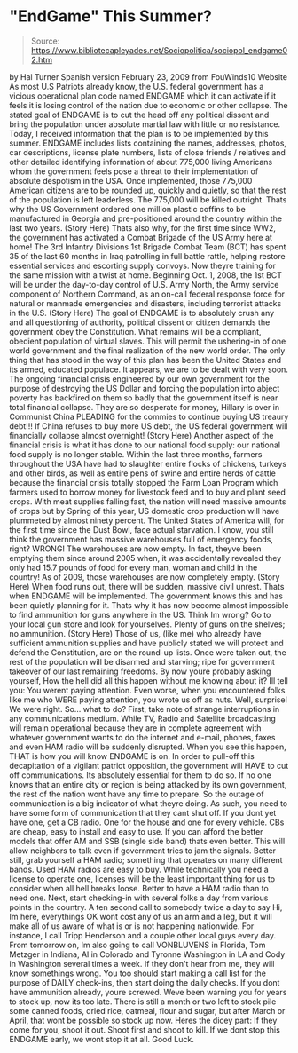 # "EndGame" This Summer?

> Source: https://www.bibliotecapleyades.net/Sociopolitica/sociopol_endgame02.htm

by
Hal Turner
Spanish version
February 23, 2009
from
FouWinds10 Website
As most U.S Patriots already know, the U.S. federal government has a vicious
operational plan code named ENDGAME which it can activate if it feels it
is losing control of the nation due to economic or other collapse.
The stated goal of ENDGAME is to cut the head off any political dissent and
bring the population under absolute martial law with little or no
resistance.
Today, I received information that the plan is to be implemented by this
summer.
ENDGAME includes lists containing the names, addresses, photos, car
descriptions, license plate numbers, lists of close friends / relatives and
other detailed identifying information of about 775,000 living Americans
whom the government feels pose a threat to their implementation of absolute
despotism in the USA.
Once implemented, those 775,000 American citizens are to be rounded up,
quickly and quietly, so that the rest of the population is left leaderless.
The 775,000 will be killed outright.
Thats why the US Government ordered one million plastic coffins to be
manufactured in Georgia and pre-positioned around the country within the
last two years. (Story Here)
Thats also why, for the first time since WW2, the government has activated
a Combat Brigade of the US Army here at home!
The 3rd Infantry Divisions 1st Brigade Combat Team (BCT) has spent 35 of
the last 60 months in Iraq patrolling in full battle rattle, helping restore
essential services and escorting supply convoys.
Now theyre training for the same mission with a twist at home.
Beginning Oct. 1, 2008, the 1st BCT will be under the day-to-day control of
U.S. Army North, the Army service component of Northern Command, as an
on-call federal response force for natural or manmade emergencies and
disasters, including terrorist attacks in the U.S.
(Story Here)
The goal of ENDGAME is to absolutely crush any and all questioning of
authority, political dissent or citizen demands the government obey the
Constitution. What remains will be a compliant, obedient population of
virtual slaves.
This will permit the ushering-in of one world government and the final
realization of the new world order. The only thing that has stood in the
way of this plan has been the United States and its armed, educated
populace. It appears, we are to be dealt with very soon.
The ongoing financial crisis engineered by our own government for the
purpose of destroying the US Dollar and forcing the population into abject
poverty has backfired on them so badly that the government itself is near
total financial collapse. They are so desperate for money, Hillary is over
in Communist China PLEADING for the commies to continue buying US treaury
debt!!! If China refuses to buy more US debt, the US federal government will
financially collapse almost overnight!
(Story Here)
Another aspect of the financial crisis is what it has done to our national
food supply: our national food supply is no longer stable.
Within the last three months, farmers throughout the USA have had to
slaughter entire flocks of chickens, turkeys and other birds, as well as
entire pens of swine and entire herds of cattle because the financial crisis
totally stopped the Farm Loan Program which farmers used to borrow money for
livestock feed and to buy and plant seed crops.
With meat supplies falling fast, the nation will need massive amounts of
crops but by Spring of this year, US domestic crop production will have
plummeted by almost ninety percent. The United States of America will, for
the first time since the Dust Bowl, face actual starvation.
I know, you still think the government has massive warehouses full of
emergency foods, right? WRONG! The warehouses are now empty. In fact,
theyve been emptying them since around 2005 when, it was accidentally
revealed they only had 15.7 pounds of food for every man, woman and child in
the country! As of 2009, those warehouses are now completely empty.
(Story
Here)
When food runs out, there will be sudden, massive civil unrest. Thats when
ENDGAME will be implemented. The government knows this and has been quietly
planning for it.
Thats why it has now become almost impossible to find ammunition for guns
anywhere in the US. Think Im wrong? Go to your local gun store and look for
yourselves. Plenty of guns on the shelves; no ammunition.
(Story Here)
Those of us, (like me) who already have sufficient ammunition supplies and
have publicly stated we will protect and defend the Constitution, are on the
round-up lists. Once were taken out, the rest of the population will be
disarmed and starving; ripe for government takeover of our last remaining
freedoms.
By now youre probably asking yourself,
How the hell did all this happen
without me knowing about it?
Ill tell you: You werent paying attention.
Even worse, when you encountered folks like me who WERE paying attention,
you wrote us off as nuts. Well, surprise! We were right.
So... what to do?
First, take note of strange interruptions in any communications medium.
While TV, Radio and Satellite broadcasting will remain operational because
they are in complete agreement with whatever government wants to do the
internet and e-mail, phones, faxes and even HAM radio will be suddenly
disrupted.
When you see this happen, THAT is how you will know
ENDGAME is
on.
In order to pull-off this decapitation of a vigilant patriot opposition, the
government will HAVE to cut off communications. Its absolutely essential
for them to do so.
If no one knows that an entire city or region is being attacked by its own
government, the rest of the nation wont have any time to prepare. So the
outage of communication is a big indicator of what theyre doing.
As such, you need to have some form of communication that they cant shut
off. If you dont yet have one, get a CB radio. One for the house and one
for every vehicle. CBs are cheap, easy to install and easy to use. If you
can afford the better models that offer AM and SSB (single side band) thats
even better. This will allow neighbors to talk even if government tries to
jam the signals.
Better still, grab yourself a HAM radio; something that operates on many
different bands. Used HAM radios are easy to buy. While technically you need
a license to operate one, licenses will be the least important thing for us
to consider when all hell breaks loose. Better to have a HAM radio than to
need one.
Next, start checking-in with several folks a day from various points in the
country. A ten second call to somebody twice a day to say Hi, Im here,
everythings OK wont cost any of us an arm and a leg, but it will make all
of us aware of what is or is not happening nationwide.
For instance, I call Tripp Henderson and a couple other local guys every
day. From tomorrow on, Im also going to call VONBLUVENS in Florida, Tom
Metzger in Indiana, Al in Colorado and Tyronne Washington in LA and Cody
in Washington several times a week. If they don't hear from me, they will
know somethings wrong.
You too should start making a call list for the purpose of DAILY check-ins,
then start doing the daily checks.
If you dont have ammunition already, youre screwed. Weve been warning you
for years to stock up, now its too late.
There is still a month or two left to stock pile some canned foods, dried
rice, oatmeal, flour and sugar, but after March or April, that wont be
possible so stock up now.
Heres the dicey part: If they come for you, shoot it out. Shoot first and
shoot to kill. If we dont stop this ENDGAME early, we wont stop it at all.
Good Luck.
